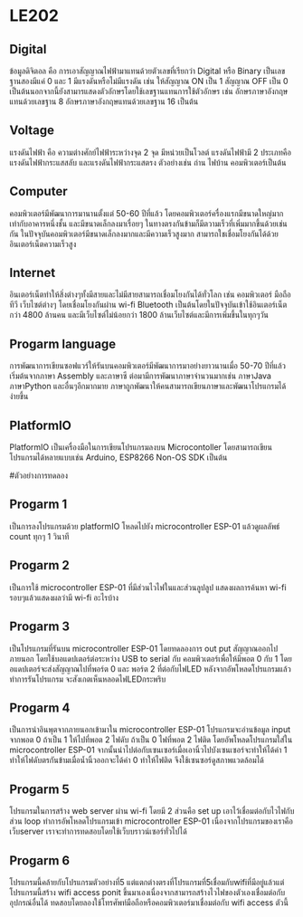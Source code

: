 # LE202
## Digital 

ข้อมูลดิจิตอล คือ การเอาสัญญาณไฟฟ้ามาแทนด้วยตัวเลขที่เรียกว่า Digital หรือ Binary เป็นเลขฐานสองมีแค่ 0 และ 1 มีแรงดันหรือไม่มีแรงดัน เช่น ให้สัญญาณ ON เป็น 1 สัญญาณ OFF เป็น 0 เป็นต้นนอกจากนี้ยังสามารแสดงตัวอักษรโดยใช้เลขฐานแทนการใช้ตัวอักษร เช่น อักษรภาษาอังกฤษแทนด้วยเลขฐาน 8 อักษรภาษาอังกฤษแทนด้วยเลขฐาน 16 เป็นต้น

## Voltage

แรงดันไฟฟ้า คือ ความต่างศักย์ไฟฟ้าระหว่างจุด 2 จุด มีหน่วยเป็นโวลต์ แรงดันไฟฟ้ามี 2 ประเภทคือ แรงดันไฟฟ้ากระแสสลับ และแรงดันไฟฟ้ากระแสตรง ตัวอย่างเช่น ถ่าน ไฟบ้าน คอมพิวเตอร์เป็นต้น

## Computer

คอมพิวเตอร์มีพัฒนาการมานานตั้งแต่ 50-60 ปีที่แล้ว โดยคอมพิวเตอร์ครื่องแรกมีขนาดใหญ่มากเท่ากับอาคารหนึ่งชั้น และมีขนาดเล็กลงมาเรื่อยๆ ในทางตรงกันข้ามก็มีตวามเร็วที่เพิ่มมากขึ้นด้วยเช่นกัน ในปัจจุบันคอมพิวเตอร์มีขนาดเล็กลงมากและมีความเร็วสูงมาก สามารถใชเชื่อมโยงกันได้ด้วยอินเตอร์เน็ตความเร็วสูง

## Internet

อินเตอร์เน็ตทำให้สิ่งต่างๆทั้งมีสายและไม่มีสายสามารถเชื่อมโยงกันได้ทั่วโลก เช่น คอมพิวเตอร์ มือถือ ทีวี เว็บไซต์ต่างๆ โดยเชื่อมโยงกันผ่าน wi-fi Bluetooth เป็นต้นโดยในปัจจุบันเข้าใช้อินเตอร์เน็ตกว่า 4800 ล้านคน และมีเว็บไซต์ไม่น้อยกว่า 1800 ล้านเว็บไซต์และมีการเพิ่มขึ้นในทุกๆวัน

## Progarm language

การพัฒนาการเขียนซอฟแวร์ให้รันบนคอมพิวเตอร์มีพัฒนาการมาอย่างยาวนานเมื่อ 50-70 ปีที่แล้ว เริ่มต้นจากภาษา Assembly และภาษาซี ต่อมามีการพัฒนาภาษาจำนวนมากเช่น ภาษาJava ภาษาPython และอื่นๆอีกมากมาย ภาษาถูกพัฒนาให้คนสามารถเขียนภาษาและพัฒนาโปรแกรมได้ง่ายขึ้น

## PlatformIO

PlatformIO เป็นเครื่องมือในการเขียนโปรแกรมลงบน Microcontoller โดยสามารถเขียนโปรแกรมได้หลายแบบเช่น Arduino, ESP8266 Non-OS SDK เป็นต้น

#ตัวอย่างการทดลอง

## Progarm 1

เป็นการลงโปรแกรมด้วย platformIO โหลดไปยัง microcontroller ESP-01 แล้วดูผลลัพธ์ count ทุกๆ 1 วินาที

## Progarm 2

เป็นการใช้ microcontroller ESP-01 ที่มีส่วนไวไฟในและส่วนลูปลูป แสดงผลการค้นหา wi-fi รอบๆแล้วแสดงผลว่ามี wi-fi อะไรบ้าง

## Progarm 3

เป็นโปรแกรมที่รันบน microcontroller ESP-01 โดยทดลองการ out put สัญญาณออกไปภายนอก โดยใช้บอแดปเตอร์ต่อระหว่าง USB to serial กับ คอมพิวเตอร์เพื่อให้มีพอต 0 กับ 1 โดยอแดปเตอร์จะส่งสัญญาณไปที่พอร์ต 0 และ พอร์ต 2 ที่ต่อกับไฟLED หลังจากอัพโหลดโปรแกรมแล้วทำการรันโปรแกรม จะสังเกตเห็นหลอดไฟLEDกระพริบ

## Progarm 4


เป็นการนำอินพุตจากภายนอกเข้ามาใน microcontroller ESP-01 โปรแกรมจะอ่านข้อมูล input จากพอต 0 ถ้าเป็น 1 ให้ไปที่พอต 2 ไฟดับ ถ้าเป็น 0 ไฟที่พอต 2 ไฟติด โดยอัพโหลดโปรแกรมใส่ใน microcontroller ESP-01 จากนั้นนำไปต่อกับเซนเซอร์เมื่อเอานิ้วไปบังเซนเซอร์จะทำให้ได้ค่า 1 ทำให้ไฟดับตรกันข้ามเมื่อน้ำนิ้วออกจะได้ค่า 0 ทำให้ไฟติด จึงใช้เซนซอร์ดูสภาพแวดล้อมได้

## Progarm 5

โปรแกรมในการสร้าง web server ผ่าน wi-fi โดยมี 2 ส่วนคือ set up เอาไว้เชื่อมต่อกับไวไฟกับส่วน loop ทำการอัพโหลดโปรแกรมเข้า microcontroller ESP-01 เนื่องจากโปรแกรมของเราคือเว็บserver เราจะทำการทดสอบโดยใช้เว็บบราวน์เซอร์ทั่วไปได้

## Progarm 6

โปรแกรมนี้คล้ายกับโปรแกรมตัวอย่างที่5 แต่แตกต่างตรงที่โปรแกรมที่5เชื่อมกับwifiที่มีอยู่แล้วแต่โปรแกรมนี้สร้าง wifi access ponit ขึ้นมาเองเนื่องจากสามารถสร้างไวไฟของตัวเองเชื่อมต่อกับอุปกรณ์อื่นได้ ทดสอบโดยลองใช้โทรศัพท์มือถือหรือคอมพิวเตอร์มาเชื่อมต่อกับ wifi access ตัวนี้
